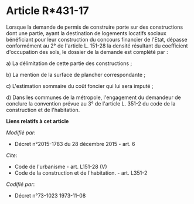 # Article R*431-17

Lorsque la demande de permis de construire porte sur des constructions dont une partie, ayant la destination de logements
locatifs sociaux bénéficiant pour leur construction du concours financier de l'Etat, dépasse conformément au 2° de l'article
L. 151-28 la densité résultant du coefficient d'occupation des sols, le dossier de la demande est complété par :

a) La délimitation de cette partie des constructions ;

b) La mention de la surface de plancher correspondante ;

c) L'estimation sommaire du coût foncier qui lui sera imputé ;

d) Dans les communes de la métropole, l'engagement du demandeur de conclure la convention prévue au 3° de l'article L. 351-2
du code de la construction et de l'habitation.

**Liens relatifs à cet article**

_Modifié par_:

  - Décret n°2015-1783 du 28 décembre 2015 - art. 6

_Cite_:

  - Code de l'urbanisme - art. L151-28 (V)
  - Code de la construction et de l'habitation. - art. L351-2

_Codifié par_:

  - Décret n°73-1023 1973-11-08
